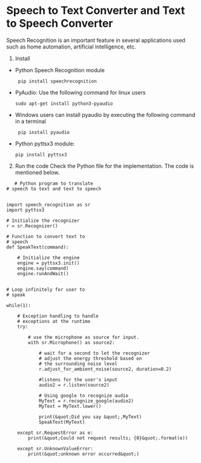 # Speech to Text Converter and Text to Speech Converter

Speech Recognition is an important feature in several applications used such as home automation, artificial intelligence, etc.

1. Install 

- Python Speech Recognition module
  ```
   pip install speechrecognition
  ```
- PyAudio: Use the following command for linux users
  ```
  sudo apt-get install python3-pyaudio
  ```  
- Windows users can install pyaudio by executing the following command in a terminal
  ```
   pip install pyaudio
  ```
- Python pyttsx3 module: 
  ```
  pip install pyttsx3
  ```
2. Run the code
   Check the Python file for the implementation. The code is mentioned below.
```
   # Python program to translate
# speech to text and text to speech


import speech_recognition as sr
import pyttsx3 

# Initialize the recognizer 
r = sr.Recognizer() 

# Function to convert text to
# speech
def SpeakText(command):
    
    # Initialize the engine
    engine = pyttsx3.init()
    engine.say(command) 
    engine.runAndWait()
    
    
# Loop infinitely for user to
# speak

while(1):    
    
    # Exception handling to handle
    # exceptions at the runtime
    try:
        
        # use the microphone as source for input.
        with sr.Microphone() as source2:
            
            # wait for a second to let the recognizer
            # adjust the energy threshold based on
            # the surrounding noise level 
            r.adjust_for_ambient_noise(source2, duration=0.2)
            
            #listens for the user's input 
            audio2 = r.listen(source2)
            
            # Using google to recognize audio
            MyText = r.recognize_google(audio2)
            MyText = MyText.lower()

            print(&quot;Did you say &quot;,MyText)
            SpeakText(MyText)
            
    except sr.RequestError as e:
        print(&quot;Could not request results; {0}&quot;.format(e))
        
    except sr.UnknownValueError:
        print(&quot;unknown error occurred&quot;)
```
